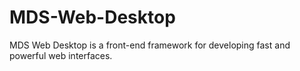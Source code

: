 # MDS-Web-Desktop
MDS Web Desktop is a front-end framework for developing fast and powerful web interfaces.
